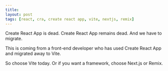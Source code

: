 ```yaml
---
title:
layout: post
tags: [react, cra, create react app, vite, nextjs, remix]
---
```

Create React App is dead. Create React App remains dead. And we have to migrate.

This is coming from a front-end developer who has used Create React App and migrated away to Vite.

So choose Vite today. Or if you want a framework, choose Next.js or Remix.
